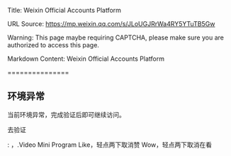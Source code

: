 Title: Weixin Official Accounts Platform

URL Source: https://mp.weixin.qq.com/s/JLoUGJRrWa4RY5YTuTB5Gw

Warning: This page maybe requiring CAPTCHA, please make sure you are authorized to access this page.

Markdown Content:
Weixin Official Accounts Platform

===============

环境异常
----

当前环境异常，完成验证后即可继续访问。

去验证

: ，.Video Mini Program Like，轻点两下取消赞 Wow，轻点两下取消在看

